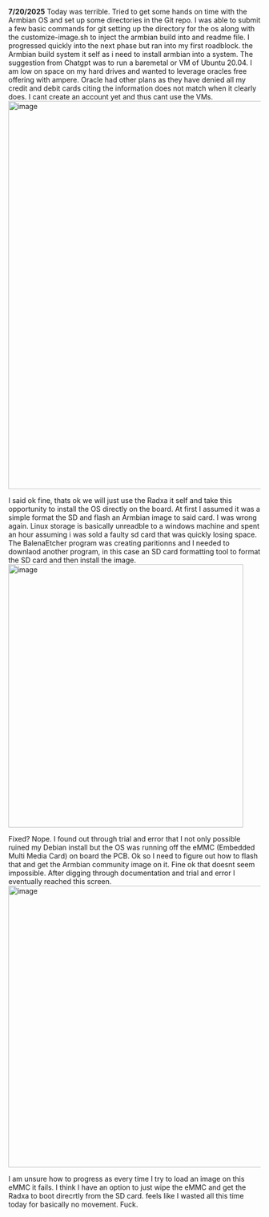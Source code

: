 **7/20/2025**
Today was terrible. 
Tried to get some hands on time with the Armbian OS and set up some directories in the Git repo. I was able to submit a few basic commands for git setting up the directory for the os along with the customize-image.sh to inject the armbian build into and readme file.
I progressed quickly into the next phase but ran into my first roadblock. the Armbian build system it self as i need to install armbian into a system. The suggestion from Chatgpt was to run a baremetal or VM of Ubuntu 20.04. I am low on space on my hard drives
and wanted to leverage oracles free offering with ampere. Oracle had other plans as they have denied all my credit and debit cards citing the information does not match when it clearly does. I cant create an account yet and thus cant use the VMs.
<img width="800" height="774" alt="image" src="https://github.com/user-attachments/assets/cbe2185e-8517-46f0-83d8-43f687386c63" />

I said ok fine, thats ok we will just use the Radxa it self and take this opportunity to install the OS directly on the board. At first I assumed it was a simple format the SD and flash an Armbian image to said card. I was wrong again. Linux storage is 
basically unreadble to a windows machine and spent an hour assuming i was sold a faulty sd card that was quickly losing space. The BalenaEtcher program was creating paritionns and I needed to downlaod another program, in this case an SD card formatting tool
to format the SD card and then install the image. 
<img width="469" height="525" alt="image" src="https://github.com/user-attachments/assets/620a742f-d1ce-46cf-896e-1b55ba9c143a" />

Fixed? Nope. I found out through trial and error that I not only possible ruined my Debian install but the OS was running off the eMMC (Embedded Multi Media Card) on board the PCB. Ok so I need to figure out how to flash that and get the Armbian community image on it.
Fine ok that doesnt seem impossible. After digging through documentation and trial and error I eventually reached this screen. 
<img width="1207" height="562" alt="image" src="https://github.com/user-attachments/assets/20c9f32b-b008-47b1-8756-c7b979a04641" />

I am unsure how to progress as every time I try to load an image on this eMMC it fails. I think I have an option to just wipe the eMMC and get the Radxa to boot direcrtly from the SD card. feels like I wasted all this time today for basically no movement.
Fuck. 

